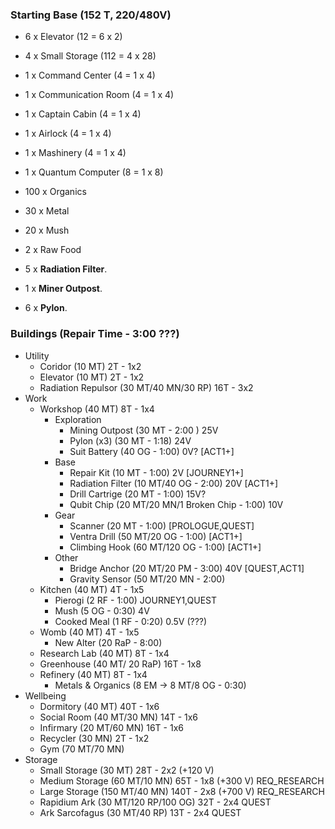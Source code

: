 ### Starting Base (152 T, 220/480V)
- 6 x Elevator (12 = 6 x 2)
- 4 x Small Storage (112 = 4 x 28)
- 1 x Command Center (4 = 1 x 4)
- 1 x Communication Room (4 = 1 x 4)
- 1 x Captain Cabin (4 = 1 x 4)
- 1 x Airlock (4 = 1 x 4)
- 1 x Mashinery (4 = 1 x 4)
- 1 x Quantum Computer (8 = 1 x 8)

- 100 x Organics
- 30 x Metal
- 20 x Mush
- 2 x Raw Food

- 5 x __Radiation Filter__.
- 1 x __Miner Outpost__.
- 6 x __Pylon__.

### Buildings (Repair Time - 3:00 ???)
- Utility
  - Coridor (10 MT) 2T - 1x2
  - Elevator (10 MT) 2T - 1x2
  - Radiation Repulsor (30 MT/40 MN/30 RP) 16T - 3x2
- Work
  - Workshop (40 MT) 8T - 1x4
    - Exploration
      - Mining Outpost (30 MT - 2:00 ) 25V
      - Pylon (x3) (30 MT - 1:18) 24V
      - Suit Battery (40 OG - 1:00) 0V? [ACT1+]
    - Base
      - Repair Kit (10 MT - 1:00) 2V [JOURNEY1+]
      - Radiation Filter (10 MT/40 OG - 2:00) 20V [ACT1+]
      - Drill Cartrige (20 MT - 1:00) 15V?
      - Qubit Chip (20 MT/20 MN/1 Broken Chip - 1:00) 10V
    - Gear
      - Scanner (20 MT - 1:00) [PROLOGUE,QUEST]
      - Ventra Drill (50 MT/20 OG - 1:00) [ACT1+]
      - Climbing Hook (60 MT/120 OG - 1:00) [ACT1+]
    - Other
      - Bridge Anchor (20 MT/20 PM - 3:00) 40V [QUEST,ACT1]
      - Gravity Sensor (50 MT/20 MN - 2:00) 
  - Kitchen (40 MT) 4T - 1x5
    - Pierogi (2 RF - 1:00) JOURNEY1,QUEST
    - Mush (5 OG - 0:30) 4V
    - Cooked Meal (1 RF - 0:20) 0.5V (???)
  - Womb (40 MT) 4T - 1x5
    - New Alter (20 RaP - 8:00)
  - Research Lab (40 MT) 8T - 1x4
  - Greenhouse (40 MT/ 20 RaP) 16T - 1x8
  - Refinery (40 MT) 8T - 1x4
    - Metals & Organics (8 EM -> 8 MT/8 OG - 0:30) 
- Wellbeing
  - Dormitory (40 MT) 40T - 1x6
  - Social Room (40 MT/30 MN) 14T - 1x6
  - Infirmary (20 MT/60 MN) 16T - 1x6
  - Recycler (30 MN) 2T - 1x2
  - Gym (70 MT/70 MN)
- Storage
  - Small Storage (30 MT) 28T - 2x2 (+120 V)
  - Medium Storage (60 MT/10 MN) 65T - 1x8 (+300 V) REQ_RESEARCH
  - Large Storage (150 MT/40 MN) 140T - 2x8 (+700 V) REQ_RESEARCH
  - Rapidium Ark (30 MT/120 RP/100 OG) 32T - 2x4 QUEST
  - Ark Sarcofagus (30 MT/40 RP) 13T - 2x4 QUEST
